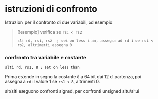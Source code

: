 # istruzioni di confronto
Istruzioni per il confronto di due variabili, ad esempio:

>[!esempio] verifica se `rs1 < rs2`
>```armasm
>slt rd, rs1, rs2  ; set on less than, assegna ad rd 1 se rs1 < rs2, altrimenti assegna 0
>```


### confronto tra variabile e costante

```armasm
slti rd, rs1, 8 ; set on less than
```

Prima estende in segno la costante `8` a 64 bit dai 12 di partenza, poi assegna a `rd` il valore 1 se `rs1 < 8`, altrimenti 0.

slt/slti eseguono confronti signed, per confronti unsigned sltu/sltui 
